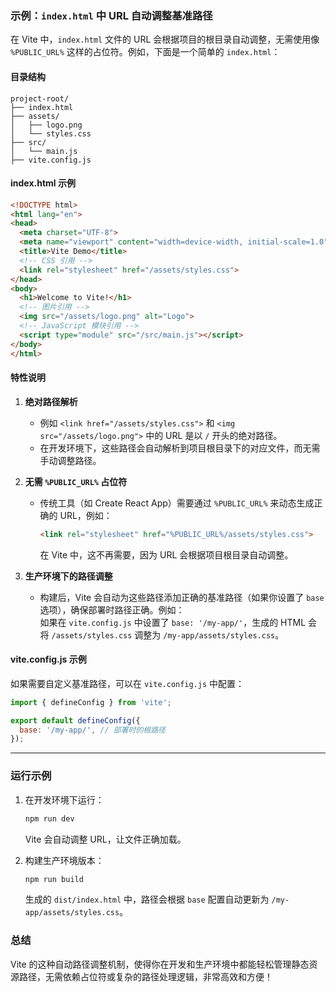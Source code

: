 ### 示例：`index.html` 中 URL 自动调整基准路径

在 Vite 中，`index.html` 文件的 URL 会根据项目的根目录自动调整，无需使用像 `%PUBLIC_URL%` 这样的占位符。例如，下面是一个简单的 `index.html`：

#### 目录结构

```plaintext
project-root/
├── index.html
├── assets/
│   ├── logo.png
│   └── styles.css
├── src/
│   └── main.js
├── vite.config.js
```

#### index.html 示例

```html
<!DOCTYPE html>
<html lang="en">
<head>
  <meta charset="UTF-8">
  <meta name="viewport" content="width=device-width, initial-scale=1.0">
  <title>Vite Demo</title>
  <!-- CSS 引用 -->
  <link rel="stylesheet" href="/assets/styles.css">
</head>
<body>
  <h1>Welcome to Vite!</h1>
  <!-- 图片引用 -->
  <img src="/assets/logo.png" alt="Logo">
  <!-- JavaScript 模块引用 -->
  <script type="module" src="/src/main.js"></script>
</body>
</html>
```

#### 特性说明

1. **绝对路径解析**  
   - 例如 `<link href="/assets/styles.css">` 和 `<img src="/assets/logo.png">` 中的 URL 是以 `/` 开头的绝对路径。
   - 在开发环境下，这些路径会自动解析到项目根目录下的对应文件，而无需手动调整路径。

2. **无需 `%PUBLIC_URL%` 占位符**  
   - 传统工具（如 Create React App）需要通过 `%PUBLIC_URL%` 来动态生成正确的 URL，例如：  
     ```html
     <link rel="stylesheet" href="%PUBLIC_URL%/assets/styles.css">
     ```
     在 Vite 中，这不再需要，因为 URL 会根据项目根目录自动调整。

3. **生产环境下的路径调整**  
   - 构建后，Vite 会自动为这些路径添加正确的基准路径（如果你设置了 `base` 选项），确保部署时路径正确。例如：  
     如果在 `vite.config.js` 中设置了 `base: '/my-app/'`，生成的 HTML 会将 `/assets/styles.css` 调整为 `/my-app/assets/styles.css`。

#### vite.config.js 示例

如果需要自定义基准路径，可以在 `vite.config.js` 中配置：

```javascript
import { defineConfig } from 'vite';

export default defineConfig({
  base: '/my-app/', // 部署时的根路径
});
```

---

### 运行示例

1. 在开发环境下运行：
   ```bash
   npm run dev
   ```
   Vite 会自动调整 URL，让文件正确加载。

2. 构建生产环境版本：
   ```bash
   npm run build
   ```
   生成的 `dist/index.html` 中，路径会根据 `base` 配置自动更新为 `/my-app/assets/styles.css`。  

### 总结

Vite 的这种自动路径调整机制，使得你在开发和生产环境中都能轻松管理静态资源路径，无需依赖占位符或复杂的路径处理逻辑，非常高效和方便！